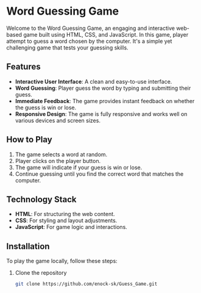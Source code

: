 # Word Guessing Game

Welcome to the Word Guessing Game, an engaging and interactive web-based game built using HTML, CSS, and JavaScript. In this game, player attempt to guess a word chosen by the computer. It's a simple yet challenging game that tests your guessing skills.

## Features

- **Interactive User Interface**: A clean and easy-to-use interface.
- **Word Guessing**: Player guess the word by typing and submitting their guess.
- **Immediate Feedback**: The game provides instant feedback on whether the guess is win or lose.
- **Responsive Design**: The game is fully responsive and works well on various devices and screen sizes.

## How to Play

1. The game selects a word at random.
2. Player clicks on the player button.
3. The game will indicate if your guess is win or lose.
5. Continue guessing until you find the correct word that matches the computer.

## Technology Stack

- **HTML**: For structuring the web content.
- **CSS**: For styling and layout adjustments.
- **JavaScript**: For game logic and interactions.

## Installation

To play the game locally, follow these steps:

1. Clone the repository
   ```sh
   git clone https://github.com/enock-sk/Guess_Game.git
